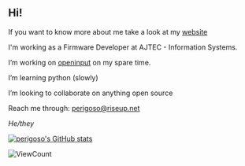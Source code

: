 
## Hi!

If you want to know more about me take a look at my [website](https://perigoso.github.io/)


I'm working as a Firmware Developer at AJTEC - Information Systems.

I’m working on [openinput](https://openinput.readthedocs.io) on my spare time.

I’m learning python (slowly)

I’m looking to collaborate on anything open source

Reach me through: perigoso@riseup.net

*He/they*

[![perigoso's GitHub stats](https://github-readme-stats.vercel.app/api?username=perigoso&count_private=true&show_icons=true&theme=bear)](https://github.com/anuraghazra/github-readme-stats)

![ViewCount](https://views.whatilearened.today/views/github/perigoso/perigoso.svg?cache=remove)
